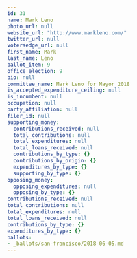 ```yaml
---
id: 31
name: Mark Leno
photo_url: null
website_url: "http://www.markleno.com/"
twitter_url: null
votersedge_url: null
first_name: Mark
last_name: Leno
ballot_item: 9
office_election: 9
bio: null
committee_name: Mark Leno for Mayor 2018
is_accepted_expenditure_ceiling: null
is_incumbent: null
occupation: null
party_affiliation: null
filer_id: null
supporting_money:
  contributions_received: null
  total_contributions: null
  total_expenditures: null
  total_loans_received: null
  contributions_by_type: {}
  contributions_by_origin: {}
  expenditures_by_type: {}
  supporting_by_type: {}
opposing_money:
  opposing_expenditures: null
  opposing_by_type: {}
contributions_received: null
total_contributions: null
total_expenditures: null
total_loans_received: null
contributions_by_type: {}
expenditures_by_type: {}
ballots:
- _ballots/san-francisco/2018-06-05.md
---
```

